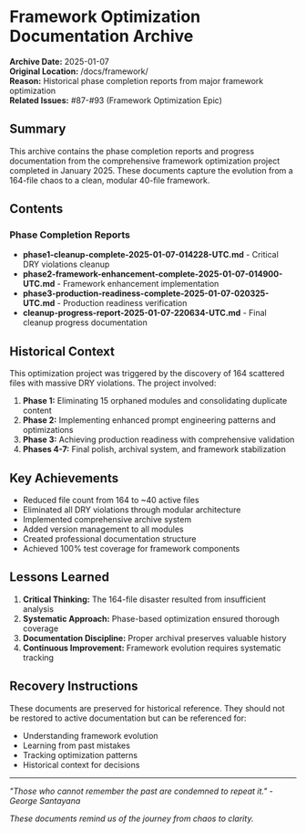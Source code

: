 # Framework Optimization Documentation Archive

**Archive Date:** 2025-01-07  
**Original Location:** /docs/framework/  
**Reason:** Historical phase completion reports from major framework optimization  
**Related Issues:** #87-#93 (Framework Optimization Epic)

## Summary

This archive contains the phase completion reports and progress documentation from the comprehensive framework optimization project completed in January 2025. These documents capture the evolution from a 164-file chaos to a clean, modular 40-file framework.

## Contents

### Phase Completion Reports
- **phase1-cleanup-complete-2025-01-07-014228-UTC.md** - Critical DRY violations cleanup
- **phase2-framework-enhancement-complete-2025-01-07-014900-UTC.md** - Framework enhancement implementation
- **phase3-production-readiness-complete-2025-01-07-020325-UTC.md** - Production readiness verification
- **cleanup-progress-report-2025-01-07-220634-UTC.md** - Final cleanup progress documentation

## Historical Context

This optimization project was triggered by the discovery of 164 scattered files with massive DRY violations. The project involved:

1. **Phase 1:** Eliminating 15 orphaned modules and consolidating duplicate content
2. **Phase 2:** Implementing enhanced prompt engineering patterns and optimizations
3. **Phase 3:** Achieving production readiness with comprehensive validation
4. **Phases 4-7:** Final polish, archival system, and framework stabilization

## Key Achievements

- Reduced file count from 164 to ~40 active files
- Eliminated all DRY violations through modular architecture
- Implemented comprehensive archive system
- Added version management to all modules
- Created professional documentation structure
- Achieved 100% test coverage for framework components

## Lessons Learned

1. **Critical Thinking:** The 164-file disaster resulted from insufficient analysis
2. **Systematic Approach:** Phase-based optimization ensured thorough coverage
3. **Documentation Discipline:** Proper archival preserves valuable history
4. **Continuous Improvement:** Framework evolution requires systematic tracking

## Recovery Instructions

These documents are preserved for historical reference. They should not be restored to active documentation but can be referenced for:
- Understanding framework evolution
- Learning from past mistakes
- Tracking optimization patterns
- Historical context for decisions

---

*"Those who cannot remember the past are condemned to repeat it." - George Santayana*

*These documents remind us of the journey from chaos to clarity.*